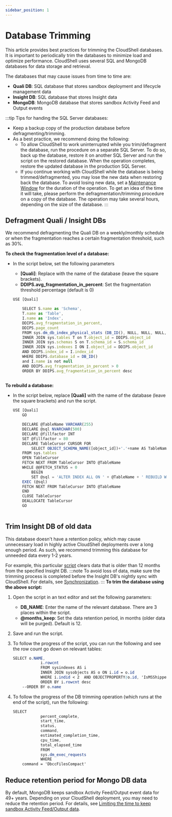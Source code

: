 ```yaml
---
sidebar_position: 1
---
```


# Database Trimming

This article provides best practices for trimming the CloudShell databases. It is important to periodically trim the databases to minimize load and optimize performance. CloudShell uses several SQL and MongoDB databases for data storage and retrieval.

The databases that may cause issues from time to time are:

- **Quali DB**: SQL database that stores sandbox deployment and lifecycle management data
- **Insight DB**: SQL database that stores Insight data
- **MongoDB**: MongoDB database that stores sandbox Activity Feed and Output events

:::tip Tips for handing the SQL Server databases:

- Keep a backup copy of the production database before defragmenting/trimming.
- As a best practice, we recommend doing the following:
    - To allow CloudShell to work uninterrupted while you trim/defragment the database, run the procedure on a separate SQL Server. To do so, back up the database, restore it on another SQL Server and run the script on the restored database. When the operation completes, restore the updated database in the production SQL Server.
    - If you continue working with CloudShell while the database is being trimmed/defragmented, you may lose the new data when restoring back the database. To avoid losing new data, set a [Maintenance Window](https://help.quali.com/Online%20Help/0.0/Portal/Content/CSP/MNG/Mng-Mntnc-Wndw.htm) for the duration of the operation. To get an idea of the time it will take, please perform the defragmentation/trimming procedure on a copy of the database. The operation may take several hours, depending on the size of the database.
:::
## Defragment Quali / Insight DBs

We recommend defragmenting the Quali DB on a weekly/monthly schedule or when the fragmentation reaches a certain fragmentation threshold, such as 30%.

**To check the fragmentation level of a database:**

- In the script below, set the following parameters
    
    - **\[Quali\]**: Replace with the name of the database (leave the square brackets).
    - **DDIPS.avg\_fragmentation\_in\_percent**: Set the fragmentation threshold percentage (default is 0)
    
    ```javascript
    USE [Quali]
    
    	SELECT S.name as 'Schema',
    	T.name as 'Table',
    	I.name as 'Index',
    	DDIPS.avg_fragmentation_in_percent,
    	DDIPS.page_count
    	FROM sys.dm_db_index_physical_stats (DB_ID(), NULL, NULL, NULL, NULL) AS DDIPS
    	INNER JOIN sys.tables T on T.object_id = DDIPS.object_id
    	INNER JOIN sys.schemas S on T.schema_id = S.schema_id
    	INNER JOIN sys.indexes I ON I.object_id = DDIPS.object_id
    	AND DDIPS.index_id = I.index_id
    	WHERE DDIPS.database_id = DB_ID()
    	and I.name is not null
    	AND DDIPS.avg_fragmentation_in_percent > 0
    	ORDER BY DDIPS.avg_fragmentation_in_percent desc
    			
    ```
    

**To rebuild a database:**

- In the script below, replace **\[Quali\]** with the name of the database (leave the square brackets) and run the script.
    
    ```javascript
    USE [Quali]
    	GO
    
    	DECLARE @TableName VARCHAR(255)
    	DECLARE @sql NVARCHAR(500)
    	DECLARE @fillfactor INT
    	SET @fillfactor = 80
    	DECLARE TableCursor CURSOR FOR
            SELECT OBJECT_SCHEMA_NAME([object_id])+'.'+name AS TableName
    	FROM sys.tables
    	OPEN TableCursor
    	FETCH NEXT FROM TableCursor INTO @TableName
    	WHILE @@FETCH_STATUS = 0
            BEGIN
            SET @sql = 'ALTER INDEX ALL ON ' + @TableName + ' REBUILD WITH (FILLFACTOR = ' + CONVERT(VARCHAR(3),@fillfactor) + ')'
    	EXEC (@sql)
    	FETCH NEXT FROM TableCursor INTO @TableName
    	END
    	CLOSE TableCursor
    	DEALLOCATE TableCursor
    	GO
    				
    ```
    

## Trim Insight DB of old data

This database doesn't have a retention policy, which may cause unnecessary load in highly active CloudShell deployments over a long enough period. As such, we recommend trimming this database for unneeded data every 1-2 years.

For example, this particular [script](https://help.quali.com/help%20versions/attachments/delete_old_insight_data.zip) clears data that is older than 12 months from the specified Insight DB.
:::note
To avoid loss of data, make sure the trimming process is completed before the Insight DB's nightly sync with CloudShell. For details, see [Synchronization](https://help.quali.com/Online%20Help/0.0/Portal/Content/CSP/BI/synchrnzn.htm).
:::
**To trim the database using the above script:**

1. Open the script in an text editor and set the following parameters:
    
    - **DB\_NAME**: Enter the name of the relevant database. There are 3 places within the script.
    - **@months\_keep**: Set the data retention period, in months (older data will be purged). Default is 12.
2. Save and run the script.
3. To follow the progress of the script, you can run the following and see the row count go down on relevant tables:
    
    ```css
    SELECT o.NAME,
    	        i.rowcnt 
    	        FROM sysindexes AS i
    	        INNER JOIN sysobjects AS o ON i.id = o.id 
    	        WHERE i.indid < 2  AND OBJECTPROPERTY(o.id, 'IsMSShipped') = 0
    	        ORDER BY i.rowcnt desc
        --ORDER BY o.name
    ```
    
4. To follow the progress of the DB trimming operation (which runs at the end of the script), run the following:
    
    ```css
    SELECT 
    			percent_complete, 
    			start_time, 
    			status, 
    			command, 
    			estimated_completion_time, 
    			cpu_time, 
    			total_elapsed_time
    			FROM 
    			sys.dm_exec_requests
    			WHERE
    	command = 'DbccFilesCompact'
    ```
    

## Reduce retention period for Mongo DB data

By default, MongoDB keeps sandbox Activity Feed/Output event data for 49+ years. Depending on your CloudShell deployment, you may need to reduce the retention period. For details, see [Limiting the time to keep sandbox Activity Feed/Output data](https://help.quali.com/Online%20Help/0.0/Portal/Content/Admn/Wrk-wth-Cnfg-Ky.htm#Limiting).